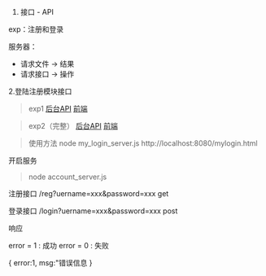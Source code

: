 1. 接口 - API

exp：注册和登录

服务器：
- 请求文件 -> 结果
- 请求接口 -> 操作

2.登陆注册模块接口

> exp1
[后台API](../code/my_login_server.js)
[前端](../www/login.html)


> exp2（完整）
[后台API](../code/my_login_server.js)
[前端](../www/mylogin.html)

> 使用方法
 > node my_login_server.js
 > http://localhost:8080/mylogin.html


开启服务
> node account_server.js

注册接口
/reg?uername=xxx&password=xxx     get

登录接口
/login?uername=xxx&password=xxx   post


响应

error = 1 : 成功
error = 0 : 失败 

{
    error:1,
    msg:"错误信息
}